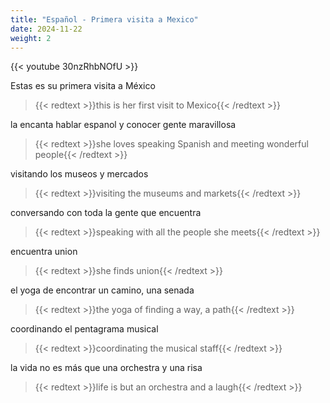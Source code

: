 ```yaml
---
title: "Español - Primera visita a Mexico"
date: 2024-11-22
weight: 2
---
```

{{< youtube 30nzRhbNOfU >}}

Estas es su primera visita a México
> {{< redtext >}}this is her first visit to Mexico{{< /redtext >}}

la encanta hablar espanol y conocer gente maravillosa
> {{< redtext >}}she loves speaking Spanish and meeting wonderful people{{< /redtext >}}

visitando los museos y mercados
> {{< redtext >}}visiting the museums and markets{{< /redtext >}}

conversando con toda la gente que encuentra
> {{< redtext >}}speaking with all the people she meets{{< /redtext >}}

encuentra union
> {{< redtext >}}she finds union{{< /redtext >}}

el yoga de encontrar un camino, una senada
> {{< redtext >}}the yoga of finding a way, a path{{< /redtext >}}

coordinando el pentagrama musical
> {{< redtext >}}coordinating the musical staff{{< /redtext >}}

la vida no es más que una orchestra y una risa
> {{< redtext >}}life is but an orchestra and a laugh{{< /redtext >}}